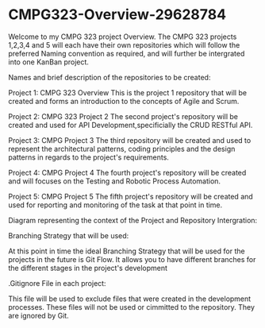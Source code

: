 # CMPG323-Overview-29628784

Welcome to my CMPG 323 project Overview. The CMPG 323 projects 1,2,3,4 and 5 will each have their own repositories which will follow the preferred Naming convention as required, and will further be intergrated into one KanBan project.

Names and brief description of the repositories to be created:

Project 1: CMPG 323 Overview
This is the project 1 repository that will be created and forms an introduction to the concepts of Agile and Scrum.

Project 2: CMPG 323 Project 2
The second project's repository will be created and used for API Development,specificially the CRUD RESTful API.

Project 3: CMPG Project 3
The third repository will be created and used to represent the architectural patterns, coding principles and the design patterns in regards to the project's requirements.

Project 4: CMPG Project 4
The fourth project's repository will be created and will focuses on the Testing and Robotic Process Automation.

Project 5: CMPG Project 5
The fifth project's repository will be created and used for reporting and monitoring of the task at that point in time. 


Diagram representing the context of the Project and Repository Intergration: 


Branching Strategy that will be used: 

At this point in time the ideal Branching Strategy that will be used for the projects in the future is Git Flow. It allows you to have different branches for the different stages in the project's development  

.Gitignore File in each project: 

This file will be used to exclude files that were created in the development processes. These files will not be used or cimmitted to the repository. They are ignored by Git. 




  
